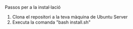 Passos per a la instal·lació

1) Clona el repositori a la teva màquina de Ubuntu Server
2) Executa la comanda "bash install.sh"